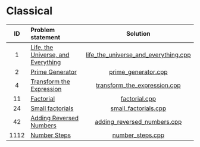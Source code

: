 # Classical

| ID | Problem statement | Solution |
|:--:|:------------------|:--------:|
| 1    | [Life, the Universe, and Everything](http://www.spoj.com/problems/TEST/) | [life_the_universe_and_everything.cpp](./life_the_universe_and_everything.cpp) |
| 2    | [Prime Generator](http://www.spoj.com/problems/PRIME1/)                  | [prime_generator.cpp](./prime_generator.cpp)                                   |
| 4    | [Transform the Expression](http://www.spoj.com/problems/ONP/)            | [transform_the_expression.cpp](./transform_the_expression.cpp)                 |
| 11   | [Factorial](http://www.spoj.com/problems/FCTRL/)                         | [factorial.cpp](./factorial.cpp)                                               |
| 24   | [Small factorials](http://www.spoj.com/problems/FCTRL2/)                 | [small_factorials.cpp](./small_factorials.cpp)                                 |
| 42   | [Adding Reversed Numbers](http://www.spoj.com/problems/ADDREV/)          | [adding_reversed_numbers.cpp](./adding_reversed_numbers.cpp)                   |
| 1112 | [Number Steps](http://www.spoj.com/problems/NSTEPS/)                     | [number_steps.cpp](./number_steps.cpp)                                         |
